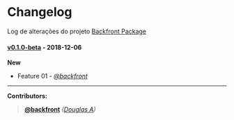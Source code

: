 # Changelog
Log de alterações do projeto [Backfront Package]

#### [v0.1.0-beta] - 2018-12-06
**New**
- Feature 01 - *[@backfront]*

______

**Contributors:**
> **[@backfront]** _([Douglas A](http://alvesdouglas.com.br))_

[Backfront Package]: https://github.com/BackFront/backfront-package/
[@backfront]: https://github.com/backfront
[Unreleased]: https://github.com/BackFront/backfront-package/tree/master
[v0.1.0-beta]: https://github.com/BackFront/backfront-package/releases/tag/v0.1.0-beta/
